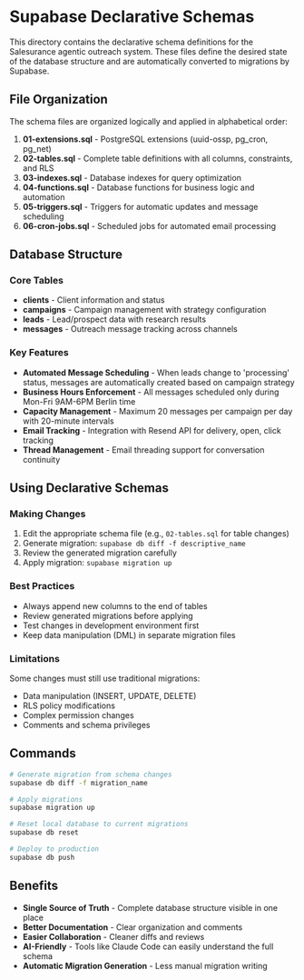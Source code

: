 # Supabase Declarative Schemas

This directory contains the declarative schema definitions for the Salesurance agentic outreach system. These files define the desired state of the database structure and are automatically converted to migrations by Supabase.

## File Organization

The schema files are organized logically and applied in alphabetical order:

1. **01-extensions.sql** - PostgreSQL extensions (uuid-ossp, pg_cron, pg_net)
2. **02-tables.sql** - Complete table definitions with all columns, constraints, and RLS
3. **03-indexes.sql** - Database indexes for query optimization
4. **04-functions.sql** - Database functions for business logic and automation
5. **05-triggers.sql** - Triggers for automatic updates and message scheduling
6. **06-cron-jobs.sql** - Scheduled jobs for automated email processing

## Database Structure

### Core Tables

- **clients** - Client information and status
- **campaigns** - Campaign management with strategy configuration  
- **leads** - Lead/prospect data with research results
- **messages** - Outreach message tracking across channels

### Key Features

- **Automated Message Scheduling** - When leads change to 'processing' status, messages are automatically created based on campaign strategy
- **Business Hours Enforcement** - All messages scheduled only during Mon-Fri 9AM-6PM Berlin time
- **Capacity Management** - Maximum 20 messages per campaign per day with 20-minute intervals
- **Email Tracking** - Integration with Resend API for delivery, open, click tracking
- **Thread Management** - Email threading support for conversation continuity

## Using Declarative Schemas

### Making Changes

1. Edit the appropriate schema file (e.g., `02-tables.sql` for table changes)
2. Generate migration: `supabase db diff -f descriptive_name`
3. Review the generated migration carefully
4. Apply migration: `supabase migration up`

### Best Practices

- Always append new columns to the end of tables
- Review generated migrations before applying
- Test changes in development environment first
- Keep data manipulation (DML) in separate migration files

### Limitations

Some changes must still use traditional migrations:
- Data manipulation (INSERT, UPDATE, DELETE)
- RLS policy modifications
- Complex permission changes
- Comments and schema privileges

## Commands

```bash
# Generate migration from schema changes
supabase db diff -f migration_name

# Apply migrations
supabase migration up

# Reset local database to current migrations
supabase db reset

# Deploy to production
supabase db push
```

## Benefits

- **Single Source of Truth** - Complete database structure visible in one place
- **Better Documentation** - Clear organization and comments
- **Easier Collaboration** - Cleaner diffs and reviews
- **AI-Friendly** - Tools like Claude Code can easily understand the full schema
- **Automatic Migration Generation** - Less manual migration writing